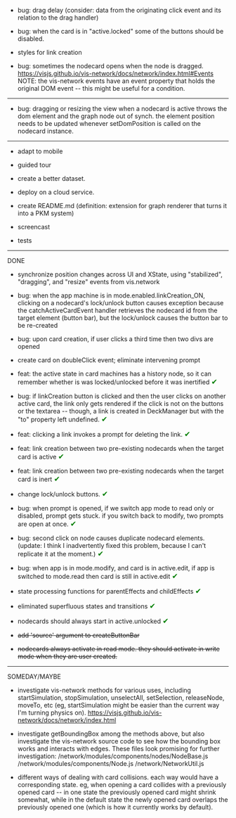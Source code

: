 - bug: drag delay (consider: data from the originating click event and its relation to the drag handler)

- bug: when the card is in "active.locked" some of the buttons should be disabled.

- styles for link creation

- bug: sometimes the nodecard opens when the node is dragged.
  https://visjs.github.io/vis-network/docs/network/index.html#Events
  NOTE: the vis-network events have an event property that holds the original DOM event -- this might be useful for a condition.

---

- bug: dragging or resizing the view when a nodecard is active throws the dom element and the graph node out of synch. the element position needs
  to be updated whenever setDomPosition is called on the nodecard instance.

---

- adapt to mobile

- guided tour

- create a better dataset.

- deploy on a cloud service.

- create README.md (definition: extension for graph renderer that turns it into a PKM system)

- screencast

- tests

---

DONE

- synchronize position changes across UI and XState, using "stabilized", "dragging", and "resize" events from vis.network

- bug: when the app machine is in mode.enabled.linkCreation_ON, clicking on a nodecard's lock/unlock button causes exception because the catchActiveCardEvent
  handler retrieves the nodecard id from the target element (button bar), but the lock/unlock causes the button bar to be re-created

- bug: upon card creation, if user clicks a third time then two divs are opened

- create card on doubleClick event; eliminate intervening prompt

- feat: the active state in card machines has a history node, so it can remember whether is was locked/unlocked before it was inertified <span style="font-size: 1.2em; color:green">✔</span>
- bug: if linkCreation button is clicked and then the user clicks on another active card, the link only gets rendered if the click is not on the buttons or
  the textarea -- though, a link is created in DeckManager but with the "to" property left undefined. <span style="font-size: 1.2em; color:green">✔</span>

- feat: clicking a link invokes a prompt for deleting the link. <span style="font-size: 1.2em; color:green">✔</span>

- feat: link creation between two pre-existing nodecards when the target card is active <span style="font-size: 1.2em; color:green">✔</span>

- feat: link creation between two pre-existing nodecards when the target card is inert <span style="font-size: 1.2em; color:green">✔</span>

- change lock/unlock buttons. <span style="font-size: 1.2em; color:green">✔</span>

- bug: when prompt is opened, if we switch app mode to read only or disabled, prompt gets stuck. if you switch back to modify, two prompts are open at once. <span style="font-size: 1.2em; color:green">✔</span>

- bug: second click on node causes duplicate nodecard elements. (update: I think I inadvertently fixed this problem, because I can't replicate it at the moment.) <span style="font-size: 1.2em; color:green">✔</span>

- bug: when app is in mode.modify, and card is in active.edit, if app is switched to mode.read then card is still in active.edit <span style="font-size: 1.2em; color:green">✔</span>

- state processing functions for parentEffects and childEffects <span style="font-size: 1.2em; color:green">✔</span>

- eliminated superfluous states and transitions <span style="font-size: 1.2em; color:green">✔</span>

- nodecards should always start in active.unlocked <span style="font-size: 1.2em; color:green">✔</span>

- <s>add 'source' argument to createButtonBar</s>

- <s>nodecards always activate in read mode. they should activate in write mode when they are user created.</s>

---

SOMEDAY/MAYBE

- investigate vis-network methods for various uses, including startSimulation, stopSimulation, unselectAll, setSelection, releaseNode, moveTo, etc
  (eg, startSimulation might be easier than the current way I'm turning physics on). https://visjs.github.io/vis-network/docs/network/index.html

- investigate getBoundingBox among the methods above, but also investigate the vis-network source code to see how the bounding box works and interacts
  with edges. These files look promising for further investigation:
  /network/modules/components/nodes/NodeBase.js
  /network/modules/components/Node.js
  /network/NetworkUtil.js

- different ways of dealing with card collisions. each way would have a corresponding state. eg, when opening a card collides with a
  previously opened card -- in one state the previously opened card might shrink somewhat, while in the default state the newly opened card overlaps
  the previously opened one (which is how it currently works by default).
